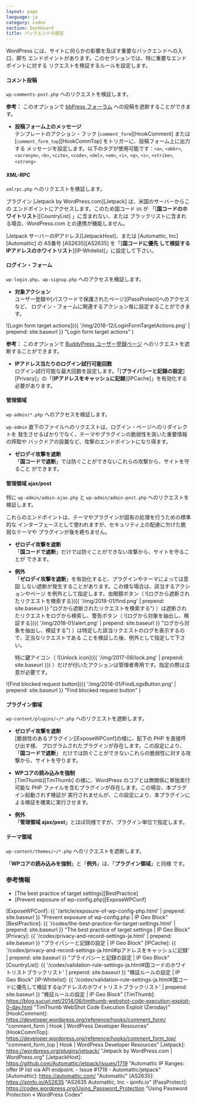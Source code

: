 ```yaml
---
layout: page
language: ja
category: codex
section: Dashboard
title: バックエンドの設定
---
```


WordPress には、サイトに何らかの影響を及ぼす重要なバックエンドへの入口、即ち
エンドポイントがあります。このセクションでは、特に重要なエンドポイントに対する
リクエストを検証するルールを設定します。

<!--more-->

#### コメント投稿 ####

`wp-comments-post.php` へのリクエストを検証します。

<div class="alert alert-info">
	<strong>参考：</strong> このオプションで
	<a href="https://codex.bbpress.org/features/subscriptions/"
	title="Subscriptions &middot; bbPress Codex">
	bbPress フォーラム</a> への投稿を遮断することができます。
</div>

- **投稿フォーム上のメッセージ**  
テンプレートのアクション・フック [`comment_form`][HookComment] または
[`comment_form_top`][HookCommTop] をトリガーに、投稿フォーム上に出力する
メッセージを設定します。以下のタグが使用可能です：`<a>`, `<abbr>`, `<acronym>`,
`<b>`, `<cite>`, `<code>`, `<del>`, `<em>`, `<i>`, `<q>`, `<s>`, `<strike>`,
`<strong>`

#### XML-RPC ####

`xmlrpc.php` へのリクエストを検証します。

プラグイン [Jetpack by WordPress.com][Jetpack] は、米国のサーバーからこの
エンドポイントにアクセスします。このため国コード `US` が
「[**国コードのホワイトリスト**][CountryList] 」に含まれない、または
ブラックリストに含まれる場合、WordPress.com との連携が機能しません。

[Jetpack サーバーのIPアドレス][JetpackHost]、または 
[Automattic, Inc][Automattic] の AS番号 [AS2635][AS2635] を「[**国コードに優先
して検証するIPアドレスのホワイトリスト**][IP-Whitelist]」に設定して下さい。

#### ログイン・フォーム ####

`wp-login.php`、`wp-signup.php` へのアクセスを検証します。

- **対象アクション**  
ユーザー登録や[パスワードで保護されたページ][PassProtect]へのアクセスなど、
ログイン・フォームに関連するアクション毎に設定することができます。

![Login form target actions]({{ '/img/2018-12/LoginFormTargetActions.png' | prepend: site.baseurl }}
 "Login form target actions"
)

<div class="alert alert-info">
	<strong>参考：</strong> このオプションで
	<a href="https://codex.buddypress.org/getting-started/register-and-activation-pages/"
	title="Register and Activation Pages &middot; BuddyPress Codex">
	BuddyPress ユーザー登録ページ</a> へのリクエストを遮断することができます。
</div>

- **IPアドレス当たりのログイン試行可能回数**  
ログイン試行可能な最大回数を設定します。「[**プライバシーと記録の設定**]
[Privacy]」の「[**IPアドレスをキャッシュに記録**][IPCache]」を有効化する
必要があります。

#### 管理領域 ####

`wp-admin/*.php` へのアクセスを検証します。

`wp-admin` 直下のファイルへのリクエストは、ログイン・ページへのリダイレクトを
発生させるばかりでなく、テーマやプラグインの脆弱性を突いた重要情報の搾取や
バックドアの設置など、攻撃のエンドポイントになり得ます。

- **ゼロデイ攻撃を遮断**  
「**国コードで遮断**」では防ぐことができないこれらの攻撃から、サイトを守ること
ができます。

#### 管理領域 ajax/post ####

特に `wp-admin/admin-ajax.php` と `wp-admin/admin-post.php` へのリクエストを
検証します。

これらのエンドポイントは、テーマやプラグインが固有の処理を行うための標準的な
インターフェースとして使われますが、セキュリティ上の配慮に欠けた脆弱なテーマや
プラグインが後を絶ちません。

- **ゼロデイ攻撃を遮断**  
  「**国コードで遮断**」だけでは防ぐことができない攻撃から、サイトを守ることが
  できます。

- **例外**  
「**ゼロデイ攻撃を遮断**」を有効化すると、プラグインやテーマによっては意図
しない遮断が発生することがあります。この様な場合は、該当するアクションやページ
を例外として指定します。虫眼鏡ボタン（<span class="emoji">
![ログから遮断されたリクエストを検索する]({{ '/img/2018-01/find.png' | prepend: site.baseurl }}
 "ログから遮断されたリクエストを検索する")
</span>）は遮断されたリクエストをログから検索し、警告ボタン（<span class="emoji">
![ログから対象を抽出し、検証する]({{ '/img/2018-01/alert.png' | prepend: site.baseurl }}
 "ログから対象を抽出し、検証する")
</span>）は特定した該当リクエストのログを表示するので、正当なリクエストである
ことを検証した後、例外として指定して下さい。  
  
  特に鍵アイコン（<span class="emoji">
![Unlock icon]({{ '/img/2017-08/lock.png' | prepend: site.baseurl }})
</span>）だけが付いたアクションは管理者専用です。指定の際は注意が必要です。

![Find blocked request button]({{ '/img/2018-01/FindLogsButton.png' | prepend: site.baseurl }}
 "Find blocked request button"
)

#### プラグイン領域 ####

`wp-content/plugins/⋯/*.php` へのリクエストを遮断します。

- **ゼロデイ攻撃を遮断**  
[脆弱性のあるプラグイン][ExposeWPConf]の様に、配下の PHP を直接呼び出す様、
プログラムされたプラグインが存在します。この設定により、「**国コードで遮断**」
だけでは防ぐことができないこれらの脆弱性に対する攻撃から、サイトを守ります。

- **WPコアの読み込みを強制**  
[TimThumb][TimThumb] の様に、WordPress のコアとは無関係に単独実行可能な PHP
ファイルを含むプラグインが存在します。この場合、本プラグイン起動されず検証が
実行されませんが、この設定により、本プラグインによる検証を確実に実行させます。

- **例外**  
「**管理領域 ajax/post**」とほぼ同様ですが、プラグイン単位で指定します。

#### テーマ領域 ####

`wp-content/themes/⋯/*.php` へのリクエストを遮断します。

「**WPコアの読み込みを強制**」と「**例外**」は、「**プラグイン領域**」と同様
です。

### 参考情報 ###

- [The best practice of target settings][BestPractice]
- [Prevent exposure of wp-config.php][ExposeWPConf]

[IP-Geo-Block]: https://wordpress.org/plugins/ip-geo-block/ "WordPress › IP Geo Block « WordPress Plugins"
[ExposeWPConf]: {{ '/article/exposure-of-wp-config-php.html'                                                                    | prepend: site.baseurl }} "Prevent exposure of wp-config.php | IP Geo Block"
[BestPractice]: {{ '/codex/the-best-practice-for-target-settings.html'                                                          | prepend: site.baseurl }} "The best practice of target settings | IP Geo Block"
[Privacy]:      {{ '/codex/privacy-and-record-settings-ja.html'                                                                 | prepend: site.baseurl }} "プライバシーと記録の設定 | IP Geo Block"
[IPCache]:      {{ '/codex/privacy-and-record-settings-ja.html#ipアドレスをキャッシュに記録'                                    | prepend: site.baseurl }} "プライバシーと記録の設定 | IP Geo Block"
[CountryList]:  {{ '/codex/validation-rule-settings-ja.html#国コードのホワイトリストブラックリスト'                             | prepend: site.baseurl }} "検証ルールの設定 | IP Geo Block"
[IP-Whitelist]: {{ '/codex/validation-rule-settings-ja.html#国コードに優先して検証するipアドレスのホワイトリストブラックリスト' | prepend: site.baseurl }} "検証ルールの設定 | IP Geo Block"
[TimThumb]:     https://blog.sucuri.net/2014/06/timthumb-webshot-code-execution-exploit-0-day.html "TimThumb WebShot Code Execution Exploit (Zeroday)"
[HookComment]:  https://developer.wordpress.org/reference/hooks/comment_form/ "comment_form | Hook | WordPress Developer Resources"
[HookCommTop]:  https://developer.wordpress.org/reference/hooks/comment_form_top/ "comment_form_top | Hook | WordPress Developer Resources"
[Jetpack]:      https://wordpress.org/plugins/jetpack/ "Jetpack by WordPress.com &#124; WordPress.org"
[JetpackHost]:  https://github.com/Automattic/jetpack/issues/1719 "Automattic IP Ranges: offer IP list via API endpoint. - Issue #1719 - Automattic/jetpack"
[Automattic]:   https://automattic.com/ "Automattic"
[AS2635]:       https://ipinfo.io/AS2635 "AS2635 Automattic, Inc - ipinfo.io"
[PassProtect]:  https://codex.wordpress.org/Using_Password_Protection "Using Password Protection &laquo; WordPress Codex"
